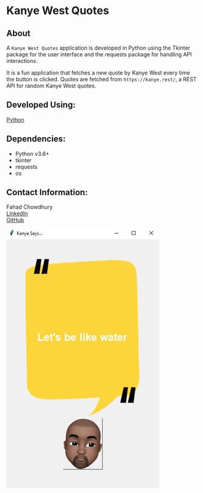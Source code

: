# **Kanye West Quotes**

## About
A `Kanye West Quotes` application is developed in Python using the Tkinter package for the user interface and the requests package for handling API interactions.

It is a fun application that fetches a new quote by Kanye West every time the button is clicked. Quotes are fetched from `https://kanye.rest/`, a REST API for random Kanye West quotes.

## Developed Using:
[Python](https://www.python.org/)

## Dependencies:
- Python v3.6+
- tkinter
- requests
- os


## Contact Information:
Fahad Chowdhury\
[LinkedIn](https://www.linkedin.com/in/fahad-chowdhury-fi)\
[GitHub](https://github.com/Fahad-Chowdhury)

![Image Link](https://github.com/Fahad-Chowdhury/kanye-quotes/blob/main/app.JPG)
